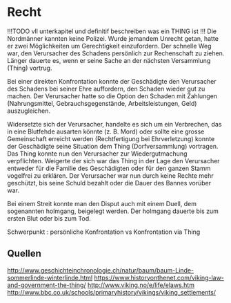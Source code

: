 # Recht

!!!TODO vll unterkapitel und definitif beschreiben was ein THING ist !!!
Die Nordmänner kannten keine Polizei. Wurde jemandem Unrecht getan, hatte er zwei Möglichkeiten um Gerechtigkeit einzufordern. Der schnelle Weg war, den Verursacher des Schadens persönlich zur Rechenschaft zu ziehen. Länger dauerte es, wenn er seine Sache an der nächsten Versammlung (Thing) vortrug.

Bei einer direkten Konfrontation konnte der Geschädigte den Verursacher des Schadens bei seiner Ehre auffordern, den Schaden wieder gut zu machen. Der Verursacher hatte so die Option den Schaden mit Zahlungen (Nahrungsmittel, Gebrauchsgegenstände, Arbeitsleistungen, Geld) auszugleichen.

Widersetzte sich der Verursacher, handelte es sich um ein Verbrechen, das in eine Blutfehde ausarten könnte (z. B. Mord) oder sollte eine grosse Gemeinschaft erreicht werden (Rechtfertigung bei Ehrverletzung) konnte der Geschädigte seine Situation dem Thing (Dorfversammlung) vortragen. Das Thing konnte nun den Verursacher zur Wiedergutmachung verpflichten. Weigerte der sich war das Thing in der Lage den Verursacher entweder für die Familie des Geschädigten oder für den ganzen Stamm vogelfrei zu erklären. Der Verursacher war nun durch keine Rechte mehr geschützt, bis seine Schuld bezahlt oder die Dauer des Bannes vorüber war.

Bei einem Streit konnte man den Disput auch mit einem Duell, dem sogenannten holmgang, beigelegt werden. Der holmgang dauerte bis zum ersten Blut oder bis zum Tod.


Schwerpunkt : persönliche Konfrontation vs Konfrontation via Thing


## Quellen
http://www.geschichteinchronologie.ch/natur/baum/baum-Linde-sommerlinde-winterlinde.html
https://www.historyonthenet.com/viking-law-and-government-the-thing/
http://www.viking.no/e/life/elaws.htm  
http://www.bbc.co.uk/schools/primaryhistory/vikings/viking_settlements/
